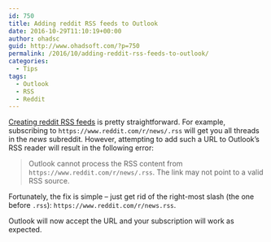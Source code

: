 ```yaml
---
id: 750
title: Adding reddit RSS feeds to Outlook
date: 2016-10-29T11:10:19+00:00
author: ohadsc
guid: http://www.ohadsoft.com/?p=750
permalink: /2016/10/adding-reddit-rss-feeds-to-outlook/
categories:
  - Tips
tags:
  - Outlook
  - RSS
  - Reddit
---
```

<a href="https://www.reddit.com/wiki/rss" target="_blank">Creating reddit RSS feeds</a> is pretty straightforward. For example, subscribing to `https://www.reddit.com/r/news/.rss` will get you all threads in the _news_ subreddit. However, attempting to add such a URL to Outlook&#8217;s RSS reader will result in the following error:

> Outlook cannot process the RSS content from `https://www.reddit.com/r/news/.rss`. The link may not point to a valid RSS source. 

Fortunately, the fix is simple &#8211; just get rid of the right-most slash (the one before `.rss`): `https://www.reddit.com/r/news.rss`. 

Outlook will now accept the URL and your subscription will work as expected.